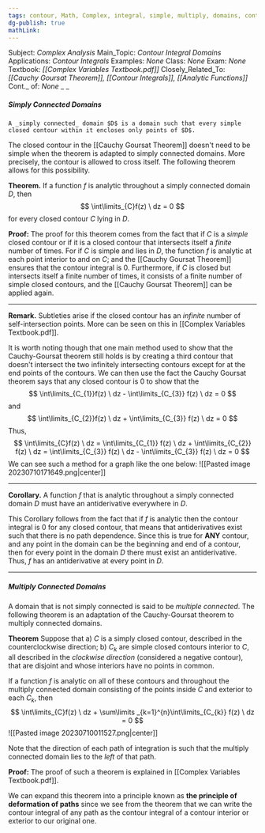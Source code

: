 ```yaml
---
tags: contour, Math, Complex, integral, simple, multiply, domains, contour_domains, cauchy-goursat, goursat, cauchy, contour_domains, simply_connected, multiply_connected
dg-publish: true
mathLink: 
---
```

Subject: _Complex Analysis_
Main\_Topic: _Contour Integral Domains_
Applications: _Contour Integrals_
Examples: _None_
Class: _None_
Exam: _None_
Textbook: _[[Complex Variables Textbook.pdf]]_
Closely\_Related\_To: _[[Cauchy Goursat Theorem]], [[Contour Integrals]], [[Analytic Functions]]_
Cont.\_ of: _None_ 
_
_

##### Simply Connected Domains
```ad-Definition
A _simply connected_ domain $D$ is a domain such that every simple closed contour within it encloses only points of $D$. 
```
The closed contour in the [[Cauchy Goursat Theorem]] doesn't need to be simple when the theorem is adapted to simply connected domains. More precisely, the contour is allowed to cross itself. The following theorem allows for this possibility.

**Theorem.**  If a function $f$ is analytic throughout a simply connected domain $D$, then
$$
\int\limits_{C}f(z) \ dz = 0
$$
for every closed contour $C$ lying in $D$.

**Proof:**  The proof for this theorem comes from the fact that if $C$ is a _simple_ closed contour or if it is a closed contour that intersects itself a _finite_ number of times. For if $C$ is simple and lies in $D$, the function $f$ is analytic at each point interior to and on $C$; and the [[Cauchy Goursat Theorem]] ensures that the contour integral is $0$. Furthermore, if $C$ is closed but intersects itself a finite number of times, it consists of a finite number of simple closed contours, and the [[Cauchy Goursat Theorem]] can be applied again. 

---
**Remark.**  Subtleties arise if the closed contour has an _infinite_ number of self-intersection points. More can be seen on this in [[Complex Variables Textbook.pdf]]. 

It is worth noting though that one main method used to show that the Cauchy-Goursat theorem still holds is by creating a third contour that doesn't intersect the two infinitely intersecting contours except for at the end points of the contours. We can then use the fact the Cauchy Goursat theorem says that any closed contour is $0$ to show that the 
$$
\int\limits_{C_{1}}f(z) \ dz - \int\limits_{C_{3}} f(z) \ dz = 0
$$
and 
$$
\int\limits_{C_{2}}f(z) \ dz + \int\limits_{C_{3}} f(z) \ dz = 0
$$
Thus,
$$
\int\limits_{C}f(z) \ dz = \int\limits_{C_{1}} f(z) \ dz + \int\limits_{C_{2}} f(z) \ dz = \int\limits_{C_{3}} f(z) \ dz - \int\limits_{C_{3}} f(z) \ dz = 0
$$
We can see such a method for a graph like the one below:
![[Pasted image 20230710171649.png|center]]

---


**Corollary.**  A function $f$ that is analytic throughout a simply connected domain $D$ must have an antiderivative everywhere in $D$.

This Corollary follows from the fact that if $f$ is analytic then the contour integral is $0$ for any closed contour, that means that antiderivatives exist such that there is no path dependence. Since this is true for **ANY** contour, and any point in the domain can be the beginning and end of a contour, then for every point in the domain $D$ there must exist an antiderivative. Thus, $f$ has an antiderivative at every point in $D$. 

---
##### Multiply Connected Domains
A domain that is not simply connected is said to be _multiple connected_. The following theorem is an adaptation of the Cauchy-Goursat theorem to multiply connected domains. 

**Theorem**  Suppose that 
a)  $C$ is a simply closed contour, described in the counterclockwise direction;
b)  $C_{k}$ are simple closed contours interior to $C$, all described in the _clockwise direction_ (considered a negative contour), that are disjoint and whose interiors have no points in common.

If a function $f$ is analytic on all of these contours and throughout the multiply connected domain consisting of the points inside $C$ and exterior to each $C_{k}$, then
$$
\int\limits_{C}f(z) \ dz + \sum\limits _{k=1}^{n}\int\limits_{C_{k}} f(z) \ dz = 0
$$
![[Pasted image 20230710011527.png|center]]

Note that the direction of each path of integration is such that the multiply connected domain lies to the _left_ of that path. 

**Proof:**  The proof of such a theorem is explained in [[Complex Variables Textbook.pdf]]. 

We can expand this theorem into a principle known as **the principle of deformation of paths** since we see from the theorem that we can write the contour integral of any path as the contour integral of a contour interior or exterior to our original one. 